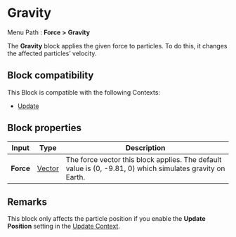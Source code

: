# Gravity

Menu Path : **Force >** **Gravity**  

The **Gravity** block applies the given force to particles. To do this, it changes the affected particles’ velocity.

## Block compatibility

This Block is compatible with the following Contexts:

- [Update](Context-Update.md)

## Block properties

| **Input** | **Type**                 | **Description**                                              |
| --------- | ------------------------ | ------------------------------------------------------------ |
| **Force** | [Vector](Type-Vector.md) | The force vector this block applies. The default value is (0, -9.81, 0) which simulates gravity on Earth. |

## Remarks

This block only affects the particle position if you enable the **Update Position** setting in the [Update Context](Context-Update.md).
